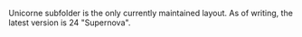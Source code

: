 Unicorne subfolder is the only currently maintained layout. As of writing, the latest version is 24 "Supernova".
